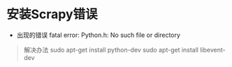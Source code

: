# 安装Scrapy错误
+ 出现的错误 fatal error: Python.h: No such file or directory
> 解决办法
> sudo apt-get install python-dev
> sudo apt-get install libevent-dev
